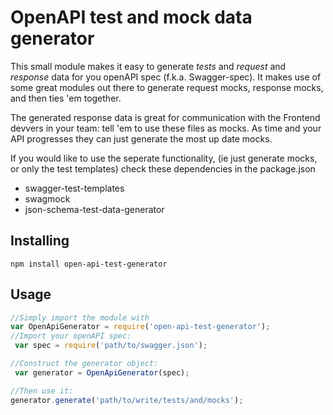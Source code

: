# OpenAPI test and mock data generator
This small module makes it easy to generate *tests* and *request* and *response* data for you openAPI spec (f.k.a. Swagger-spec).
It makes use of some great modules out there to generate request mocks, response mocks, and then ties 'em together. 

The generated response data is great for communication with the Frontend devvers in your team: tell 'em to use these files as mocks.
As time and your API progresses they can just generate the most up date mocks.

If you would like to use the seperate functionality, (ie just generate mocks, or only the test templates) check these dependencies in the package.json

- swagger-test-templates
- swagmock
- json-schema-test-data-generator



## Installing
`npm install open-api-test-generator`

## Usage
```javascript
//Simply import the module with
var OpenApiGenerator = require('open-api-test-generator');
//Import your openAPI spec:
 var spec = require('path/to/swagger.json');

//Construct the generator object:
 var generator = OpenApiGenerator(spec);

//Then use it:
generator.generate('path/to/write/tests/and/mocks');
```
